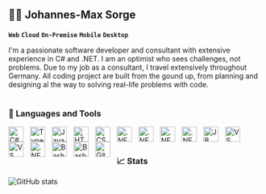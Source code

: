 ## 👨‍💻 Johannes-Max Sorge

**`Web`**
**`Cloud`**
**`On-Premise`**
**`Mobile`** 
**`Desktop`**

I'm a passionate software developer and consultant with extensive experience in C# and .NET. 
I am an optimist who sees challenges, not problems. Due to my job as a consultant, I travel extensively throughout Germany. 
All coding project are built from the gound up, from planning and designing al the way to solving real-life problems with code.

#

### 🧰 Languages and Tools
          
<img align="left" alt="C#" width="30px" style="padding-right:10px;" src="https://cdn.jsdelivr.net/gh/devicons/devicon@latest/icons/csharp/csharp-original.svg" />
<img align="left" alt="TypeScript" width="30px" style="padding-right:10px;" src="https://cdn.jsdelivr.net/gh/devicons/devicon/icons/typescript/typescript-plain.svg" />
<img align="left" alt="JavaScript" width="30px" style="padding-right:10px;" src="https://cdn.jsdelivr.net/gh/devicons/devicon/icons/javascript/javascript-plain.svg" />
<img align="left" alt="HTML" width="30px" style="padding-right:10px;" src="https://cdn.jsdelivr.net/gh/devicons/devicon/icons/html5/html5-plain.svg" />
<img align="left" alt="CSS" width="30px" style="padding-right:10px;" src="https://cdn.jsdelivr.net/gh/devicons/devicon/icons/css3/css3-plain.svg" />

<img align="left" alt=".NET" width="30px" style="padding-right:10px;" src="https://upload.wikimedia.org/wikipedia/commons/thumb/7/7d/Microsoft_.NET_logo.svg/1280px-Microsoft_.NET_logo.svg.png" />
<img align="left" alt=".NET" width="30px" style="padding-right:10px;" src="https://cdn.jsdelivr.net/gh/devicons/devicon@latest/icons/blazor/blazor-original.svg" />
<img align="left" alt=".NET" width="30px" style="padding-right:10px;" src="https://cdn.jsdelivr.net/gh/devicons/devicon@latest/icons/vuejs/vuejs-original.svg" />
<img align="left" alt=".NET" width="30px" style="padding-right:10px;" src="https://cdn.jsdelivr.net/gh/devicons/devicon@latest/icons/azure/azure-original.svg" />

<img align="left" alt="JB Rider" width="30px" style="padding-right:10px;" src="https://cdn.jsdelivr.net/gh/devicons/devicon@latest/icons/rider/rider-original.svg" />
<img align="left" alt="VS" width="30px" style="padding-right:10px;" src="https://cdn.jsdelivr.net/gh/devicons/devicon@latest/icons/visualstudio/visualstudio-original.svg" />
<img align="left" alt="VS Code" width="30px" style="padding-right:10px;" src="https://cdn.jsdelivr.net/gh/devicons/devicon@latest/icons/vscode/vscode-original.svg" />

<img align="left" alt=".NET" width="30px" style="padding-right:10px;" src="https://cdn.jsdelivr.net/gh/devicons/devicon@latest/icons/postgresql/postgresql-original.svg" />

<img align="left" alt="Bash" width="30px" style="padding-right:10px;" src="https://cdn.jsdelivr.net/gh/devicons/devicon@latest/icons/elasticsearch/elasticsearch-original.svg" />
<img align="left" alt="Bash" width="30px" style="padding-right:10px;" src="https://cdn.jsdelivr.net/gh/devicons/devicon@latest/icons/kibana/kibana-original.svg" />

<img align="left" alt="Git" width="30px" style="padding-right:10px;" src="https://cdn.jsdelivr.net/gh/devicons/devicon/icons/git/git-original.svg" />

<br />

# 

### 📈 Stats

![GitHub stats](https://github-readme-stats.vercel.app/api?username=jomaxso&show_icons=true&theme=github_dark)

<!--
<details>
	<summary><h3>Coding Journey</h3></summary>
</details>

**jomaxso/jomaxso** is a ✨ _special_ ✨ repository because its `README.md` (this file) appears on your GitHub profile.

Here are some ideas to get you started:

- 🔭 I’m currently working on ...
- 🌱 I’m currently learning ...
- 👯 I’m looking to collaborate on ...
- 🤔 I’m looking for help with ...
- 💬 Ask me about ...
- 📫 How to reach me: ...
- 😄 Pronouns: ...
- ⚡ Fun fact: ...
-->

